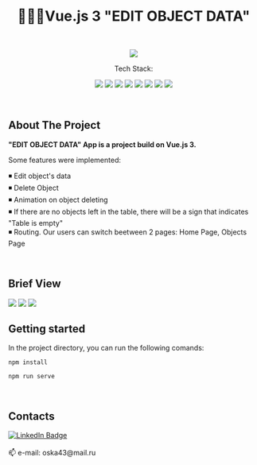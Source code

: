 <h1 align="center">👨🏻‍💼Vue.js 3 "EDIT OBJECT DATA"</h1>

<br>
<p align="center">
     <img src="https://img.shields.io/github/stars/OlgaBuLL/Vue2_Task-Manager">
</p>

<p align="center">Tech Stack:</p>
<p align="center">
    <img src="https://img.shields.io/badge/vuejs-%2335495e.svg?style=for-the-badge&logo=vuedotjs&logoColor=%234FC08D">
    <img src="https://img.shields.io/badge/bootstrap-%238511FA.svg?style=for-the-badge&logo=bootstrap&logoColor=white">
    <img src="https://img.shields.io/badge/SASS-hotpink.svg?style=for-the-badge&logo=SASS&logoColor=white">
    <img src="https://img.shields.io/badge/javascript-%23323330.svg?style=for-the-badge&logo=javascript&logoColor=%23F7DF1E">
    <img src="https://img.shields.io/badge/node.js-8CCB5E?style=for-the-badge&logo=node.js&logoColor=white">
    <img src="https://img.shields.io/badge/npm-%23E34F26?style=for-the-badge&logo=npm&logoColor=white">  
    <img src="https://img.shields.io/badge/css3-%231572B6.svg?style=for-the-badge&logo=css3&logoColor=white">
    <img src="https://img.shields.io/badge/html5-%23E34F26.svg?style=for-the-badge&logo=html5&logoColor=white"> 
  
</p>
<br>

## About The Project

**"EDIT OBJECT DATA" App is a project build on Vue.js 3.**    

Some features were implemented:    
   
◾  Edit object's data    
◾  Delete Object      
◾  Animation on object deleting       
◾  If there are no objects left in the table, there will be a sign that indicates "Table is empty"    
◾  Routing. Our users can switch beetween 2 pages: Home Page, Objects Page    

<br>

## Brief View

<a href="https://olgabull.github.io/Vue3_Object-edit/"><img src="https://github.com/OlgaBuLL/Vue3_Object-edit/assets/108359930/d4109722-1178-4f3a-a677-63f029dfec1a"/></a>
<img src="https://github.com/OlgaBuLL/Vue3_Object-edit/assets/108359930/5f99de79-6d3d-4963-a9f0-36e3974bbc04"/>
<img src="https://github.com/OlgaBuLL/Vue3_Object-edit/assets/108359930/af510d91-9d05-43e1-9287-e3068f24b385"/>


## Getting started

In the project directory, you can run the following comands:    

`npm install`    

`npm run serve`    

<br>

## Contacts

<a href="https://www.linkedin.com/in/olga-bulgakova-014254243/" target="_blank">
    <img src="https://img.shields.io/badge/LinkedIn-blue?style=for-the-badge&logo=linkedin&logoColor=white" alt="LinkedIn Badge"/>
  </a>
<br>
<br>
📫 e-mail: oska43@mail.ru
<br><br>
